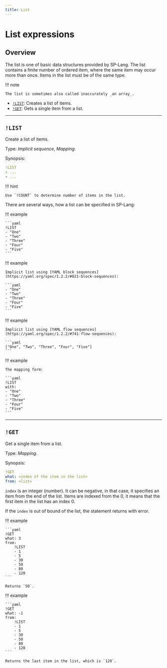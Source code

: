 ```yaml
---
title: List
---
```


# List expressions

## Overview

The list is one of basic data structures provided by SP-Lang.
The list contains a finite number of ordered item, where the same item may occur more than once.
Items in the list must be of the same type.

!!! note

    The list is sometimes also called inaccurately _an array_.

* [`!LIST`](#list): Creates a list of items.
* [`!GET`](#get): Gets a single item from a list.

---

## `!LIST`

Create a list of items.

Type:  _Implicit sequence_, _Mapping_.

Synopsis:

```yaml
!LIST
- ...
- ...
```

!!! hint

    Use `!COUNT` to determine number of items in the list.



There are several ways, how a list can be specified in SP-Lang:

!!! example

    ```yaml
    !LIST
    - "One"
    - "Two"
    - "Three"
    - "Four"
    - "Five"
    ```

!!! example

    Implicit list using [YAML block sequences](https://yaml.org/spec/1.2.2/#821-block-sequences):

    ```yaml
    - "One"
    - "Two"
    - "Three"
    - "Four"
    - "Five"
    ```

!!! example

    Implicit list using [YAML flow sequences](https://yaml.org/spec/1.2.2/#741-flow-sequences):

    ```yaml
    ["One", "Two", "Three", "Four", "Five"]
    ```

!!! example

    The mapping form:

    ```yaml
    !LIST
    with:
    - "One"
    - "Two"
    - "Three"
    - "Four"
    - "Five"
    ```

---

## `!GET`

Get a single item from a list.

Type: _Mapping_.

Synopsis:

```yaml
!GET
what: <index of the item in the list>
from: <list>
```

`index` is an integer (number). It can be negative, in that case, it specifies an item from the end of the list.
Items are indexed from the 0, it means that the first item in the list has an index 0.

If the `index` is out of bound of the list, the statement returns with error.


!!! example

    ```yaml
    !GET
    what: 3
    from:
        !LIST
        - 1
        - 5
        - 30
        - 50
        - 80
        - 120
    ```

    Returns `50`.


!!! example

    ```yaml
    !GET
    what: -1
    from:
        !LIST
        - 1
        - 5
        - 30
        - 50
        - 80
        - 120
    ```

    Returns the last item in the list, which is `120`.
